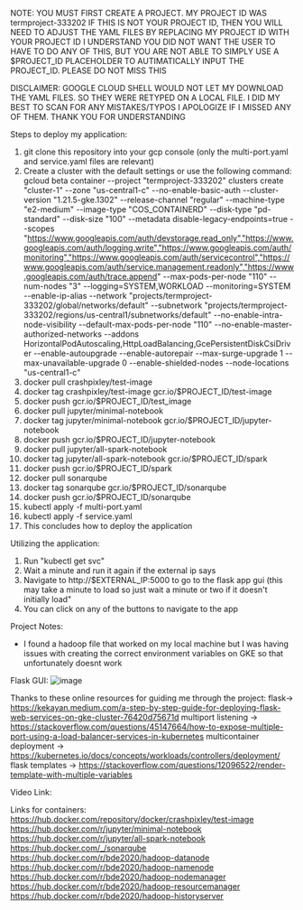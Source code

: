 NOTE: YOU MUST FIRST CREATE A PROJECT. MY PROJECT ID WAS termproject-333202
IF THIS IS NOT YOUR PROJECT ID, THEN YOU WILL NEED TO ADJUST THE YAML FILES BY REPLACING MY PROJECT ID WITH YOUR PROJECT ID
I UNDERSTAND YOU DID NOT WANT THE USER TO HAVE TO DO ANY OF THIS, BUT YOU ARE NOT ABLE TO SIMPLY USE A $PROJECT_ID PLACEHOLDER
TO AUTIMATICALLY INPUT THE PROJECT_ID. PLEASE DO NOT MISS THIS

DISCLAIMER: GOOGLE CLOUD SHELL WOULD NOT LET MY DOWNLOAD THE YAML FILES. SO THEY WERE RETYPED ON A LOCAL FILE. I DID MY BEST TO SCAN FOR ANY MISTAKES/TYPOS
I APOLOGIZE IF I MISSED ANY OF THEM. THANK YOU FOR UNDERSTANDING

Steps to deploy my application:
1. git clone this repository into your gcp console (only the multi-port.yaml and service.yaml files are relevant)
2. Create a cluster with the default settings or use the following command:
  gcloud beta container --project "termproject-333202" clusters create "cluster-1" --zone "us-central1-c" --no-enable-basic-auth --cluster-version "1.21.5-gke.1302" --release-channel "regular" --machine-type "e2-medium" --image-type "COS_CONTAINERD" --disk-type "pd-standard" --disk-size "100" --metadata disable-legacy-endpoints=true --scopes "https://www.googleapis.com/auth/devstorage.read_only","https://www.googleapis.com/auth/logging.write","https://www.googleapis.com/auth/monitoring","https://www.googleapis.com/auth/servicecontrol","https://www.googleapis.com/auth/service.management.readonly","https://www.googleapis.com/auth/trace.append" --max-pods-per-node "110" --num-nodes "3" --logging=SYSTEM,WORKLOAD --monitoring=SYSTEM --enable-ip-alias --network "projects/termproject-333202/global/networks/default" --subnetwork "projects/termproject-333202/regions/us-central1/subnetworks/default" --no-enable-intra-node-visibility --default-max-pods-per-node "110" --no-enable-master-authorized-networks --addons HorizontalPodAutoscaling,HttpLoadBalancing,GcePersistentDiskCsiDriver --enable-autoupgrade --enable-autorepair --max-surge-upgrade 1 --max-unavailable-upgrade 0 --enable-shielded-nodes --node-locations "us-central1-c"
4. docker pull crashpixley/test-image
5. docker tag crashpixley/test-image gcr.io/$PROJECT_ID/test-image
6. docker push gcr.io/$PROJECT_ID/test_image
7. docker pull jupyter/minimal-notebook
8. docker tag jupyter/minimal-notebook gcr.io/$PROJECT_ID/jupyter-notebook
9. docker push gcr.io/$PROJECT_ID/jupyter-notebook
10. docker pull jupyter/all-spark-notebook
11. docker tag jupyter/all-spark-notebook gcr.io/$PROJECT_ID/spark
12. docker push gcr.io/$PROJECT_ID/spark
13. docker pull sonarqube
14. docker tag sonarqube gcr.io/$PROJECT_ID/sonarqube
15. docker push gcr.io/$PROJECT_ID/sonarqube
16. kubectl apply -f multi-port.yaml
17. kubectl apply -f service.yaml
18. This concludes how to deploy the application

Utilizing the application:
1. Run "kubectl get svc"
2. Wait a minute and run it again if the external ip says <pending>
3. Navigate to http://$EXTERNAL_IP:5000 to go to the flask app gui (this may take a minute to load so just wait a minute or two if it doesn't initially load"
4. You can click on any of the buttons to navigate to the app

Project Notes:
- I found a hadoop file that worked on my local machine but I was having issues with creating the correct environment variables on GKE so that unfortunately doesnt work

  
Flask GUI:
![image](https://user-images.githubusercontent.com/78111942/143733163-175689ce-9bad-4b4d-8aa7-a72d7f348be1.png)
  
Thanks to these online resources for guiding me through the project:
flask-> https://kekayan.medium.com/a-step-by-step-guide-for-deploying-flask-web-services-on-gke-cluster-76420d75671d
multiport listening -> https://stackoverflow.com/questions/45147664/how-to-expose-multiple-port-using-a-load-balancer-services-in-kubernetes
multicontainer deployment -> https://kubernetes.io/docs/concepts/workloads/controllers/deployment/
flask templates -> https://stackoverflow.com/questions/12096522/render-template-with-multiple-variables

Video Link:

  
Links for containers:
https://hub.docker.com/repository/docker/crashpixley/test-image
https://hub.docker.com/r/jupyter/minimal-notebook
https://hub.docker.com/r/jupyter/all-spark-notebook
https://hub.docker.com/_/sonarqube
https://hub.docker.com/r/bde2020/hadoop-datanode
https://hub.docker.com/r/bde2020/hadoop-namenode
https://hub.docker.com/r/bde2020/hadoop-nodemanager
https://hub.docker.com/r/bde2020/hadoop-resourcemanager
https://hub.docker.com/r/bde2020/hadoop-historyserver
